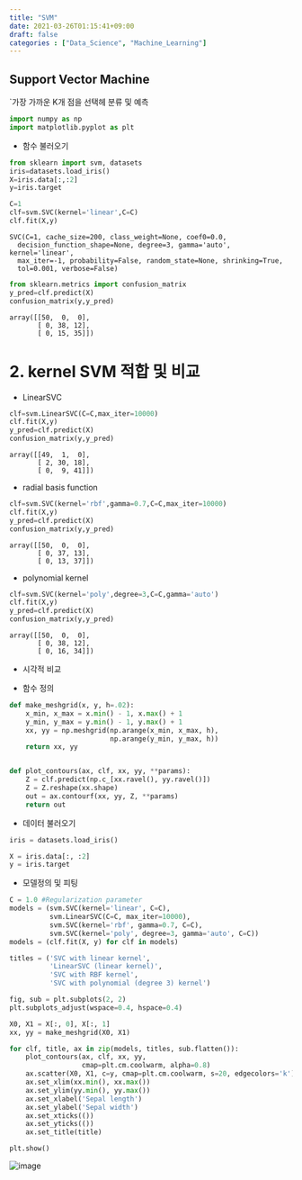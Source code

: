 ```yaml
---
title: "SVM"
date: 2021-03-26T01:15:41+09:00
draft: false
categories : ["Data_Science", "Machine_Learning"]
---
```


## Support Vector Machine

`가장 가까운 K개 점을 선택헤 분류 및 예측

```python
import numpy as np
import matplotlib.pyplot as plt
```

- 함수 불러오기


```python
from sklearn import svm, datasets
iris=datasets.load_iris()
X=iris.data[:,:2]
y=iris.target

C=1
clf=svm.SVC(kernel='linear',C=C)
clf.fit(X,y)
```




    SVC(C=1, cache_size=200, class_weight=None, coef0=0.0,
      decision_function_shape=None, degree=3, gamma='auto', kernel='linear',
      max_iter=-1, probability=False, random_state=None, shrinking=True,
      tol=0.001, verbose=False)




```python
from sklearn.metrics import confusion_matrix
y_pred=clf.predict(X)
confusion_matrix(y,y_pred)  
```




    array([[50,  0,  0],
           [ 0, 38, 12],
           [ 0, 15, 35]])



# 2. kernel SVM 적합 및 비교

- LinearSVC


```python
clf=svm.LinearSVC(C=C,max_iter=10000)
clf.fit(X,y)
y_pred=clf.predict(X)
confusion_matrix(y,y_pred)
```




    array([[49,  1,  0],
           [ 2, 30, 18],
           [ 0,  9, 41]])



- radial basis function


```python
clf=svm.SVC(kernel='rbf',gamma=0.7,C=C,max_iter=10000)
clf.fit(X,y)
y_pred=clf.predict(X)
confusion_matrix(y,y_pred)
```




    array([[50,  0,  0],
           [ 0, 37, 13],
           [ 0, 13, 37]])



- polynomial kernel


```python
clf=svm.SVC(kernel='poly',degree=3,C=C,gamma='auto')
clf.fit(X,y)
y_pred=clf.predict(X)
confusion_matrix(y,y_pred)
```




    array([[50,  0,  0],
           [ 0, 38, 12],
           [ 0, 16, 34]])



- 시각적 비교

- 함수 정의


```python
def make_meshgrid(x, y, h=.02):
    x_min, x_max = x.min() - 1, x.max() + 1
    y_min, y_max = y.min() - 1, y.max() + 1
    xx, yy = np.meshgrid(np.arange(x_min, x_max, h),
                         np.arange(y_min, y_max, h))
    return xx, yy


def plot_contours(ax, clf, xx, yy, **params):
    Z = clf.predict(np.c_[xx.ravel(), yy.ravel()])
    Z = Z.reshape(xx.shape)
    out = ax.contourf(xx, yy, Z, **params)
    return out
```

- 데이터 불러오기


```python
iris = datasets.load_iris()

X = iris.data[:, :2]
y = iris.target
```

- 모델정의 및 피팅


```python
C = 1.0 #Regularization parameter
models = (svm.SVC(kernel='linear', C=C),
          svm.LinearSVC(C=C, max_iter=10000),
          svm.SVC(kernel='rbf', gamma=0.7, C=C),
          svm.SVC(kernel='poly', degree=3, gamma='auto', C=C))
models = (clf.fit(X, y) for clf in models)
```


```python
titles = ('SVC with linear kernel',
          'LinearSVC (linear kernel)',
          'SVC with RBF kernel',
          'SVC with polynomial (degree 3) kernel')
```


```python
fig, sub = plt.subplots(2, 2)
plt.subplots_adjust(wspace=0.4, hspace=0.4)

X0, X1 = X[:, 0], X[:, 1]
xx, yy = make_meshgrid(X0, X1)

for clf, title, ax in zip(models, titles, sub.flatten()):
    plot_contours(ax, clf, xx, yy,
                  cmap=plt.cm.coolwarm, alpha=0.8)
    ax.scatter(X0, X1, c=y, cmap=plt.cm.coolwarm, s=20, edgecolors='k')
    ax.set_xlim(xx.min(), xx.max())
    ax.set_ylim(yy.min(), yy.max())
    ax.set_xlabel('Sepal length')
    ax.set_ylabel('Sepal width')
    ax.set_xticks(())
    ax.set_yticks(())
    ax.set_title(title)

plt.show()
```


![image](https://user-images.githubusercontent.com/49333349/112592902-13739c80-8e4a-11eb-8000-9a733877095b.png)
